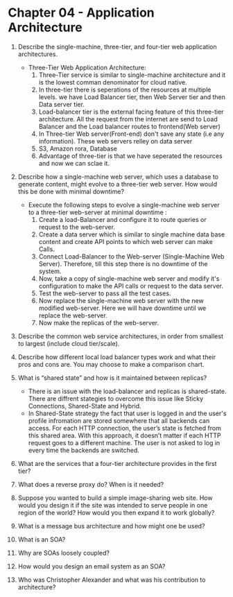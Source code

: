# Chapter 04 - Application Architecture

1. Describe the single-machine, three-tier, and four-tier web application architectures.

    * Three-Tier Web Application Architecture:
        1. Three-Tier service is similar to single-machine architecture and it is the lowest comman denominator for cloud native.
        2. In three-tier there is seperations of the resources at multiple levels. we have Load Balancer tier, then Web Server tier and then Data server tier.
        3. Load-balancer tier is the external facing feature of this three-tier architecture. All the request from the internet are send to Load Balancer and the Load balancer routes to frontend(Web server)
        4. In Three-tier Web server(Front-end) don't save any state (i.e any information). These web servers relley on data server
        5. S3, Amazon rora, Database
        6. Advantage of three-tier is that we have seperated the resources and now we can sclae it.

2. Describe how a single-machine web server, which uses a database to generate content, might evolve to a three-tier web server. How would this be done with minimal downtime?

    * Execute the following steps to evolve a single-machine web server to a three-tier web-server at minimal downtime :
        1. Create a load-Balancer and configure it to route queries or request to the web-server.
        2. Create a data server which is similar to single machine data base content and create API points to which web server can make Calls.
        3. Connect Load-Balancer to the Web-server (Single-Machine Web Server). Therefore, till this step there is no downtime of the system.
        4. Now, take a copy of single-machine web server and modify it's configuration to make the API calls or request to the data server.
        5. Test the web-server to pass all the test cases.
        6. Now replace the single-machine web server with the new modified web-server. Here we will have downtime until we replace the web-server.
        7. Now make the replicas of the web-server.

3. Describe the common web service architectures, in order from smallest to largest (include cloud tier/scale).

4. Describe how different local load balancer types work and what their pros and cons are. You may choose to make a comparison chart.

5. What is “shared state” and how is it maintained between replicas?
    
    * There is an issue with the load-balancer and replicas is shared-state. There are diffrent stategies to overcome this issue like Sticky Connections, Shared-State and Hybrid.
    * In Shared-State strategy the fact that user is logged in and the user's profile infromation are stored somewhere that all backends can access. For each HTTP connection, the user’s state is fetched from this shared area. With this approach, it doesn’t matter if each HTTP request goes to a different machine. The user is not asked to log in every time the backends are switched.


6. What are the services that a four-tier architecture provides in the first tier?

7. What does a reverse proxy do? When is it needed?

8. Suppose you wanted to build a simple image-sharing web site. How would you design it if the site was intended to serve people in one region of the world? How would you then expand it to work globally?

9. What is a message bus architecture and how might one be used?

10. What is an SOA?

11. Why are SOAs loosely coupled?

12. How would you design an email system as an SOA?

13. Who was Christopher Alexander and what was his contribution to architecture?
